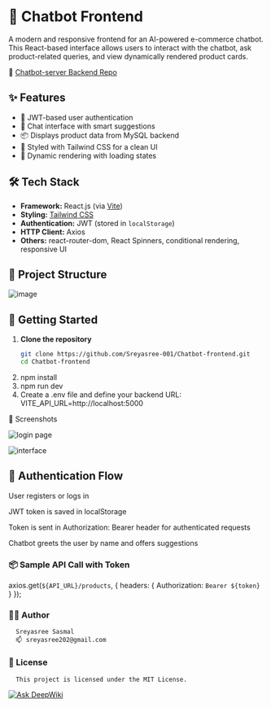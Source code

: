 # 💬 Chatbot Frontend

A modern and responsive frontend for an AI-powered e-commerce chatbot. This React-based interface allows users to interact with the chatbot, ask product-related queries, and view dynamically rendered product cards.

🔗 [Chatbot-server Backend Repo](https://github.com/Sreyasree-001/Chatbot-server)

## ✨ Features

- 🔐 JWT-based user authentication
- 🧠 Chat interface with smart suggestions
- 📦 Displays product data from MySQL backend
- 🎨 Styled with Tailwind CSS for a clean UI
- 🔄 Dynamic rendering with loading states

## 🛠️ Tech Stack

- **Framework:** React.js (via [Vite](https://vitejs.dev/))
- **Styling:** [Tailwind CSS](https://tailwindcss.com/)
- **Authentication:** JWT (stored in `localStorage`)
- **HTTP Client:** Axios
- **Others:** react-router-dom, React Spinners, conditional rendering, responsive UI


## 🧱 Project Structure

![image](https://github.com/user-attachments/assets/192b03e6-2981-4d4f-984e-9e74d51ceddb)

## 🚀 Getting Started

1. **Clone the repository**
   ```bash
   git clone https://github.com/Sreyasree-001/Chatbot-frontend.git
   cd Chatbot-frontend
2. npm install
3. npm run dev
4. Create a .env file and define your backend URL:
    VITE_API_URL=http://localhost:5000
   
📸 Screenshots

![login page](https://github.com/user-attachments/assets/ea6a3c40-2d79-4c4e-8f42-6b7d816ff175)

![interface](https://github.com/user-attachments/assets/2c34bc51-673d-4764-85f9-93cee616fbbe)

## 🔐 Authentication Flow
User registers or logs in

JWT token is saved in localStorage

Token is sent in Authorization: Bearer <token> header for authenticated requests

Chatbot greets the user by name and offers suggestions

### 📦 Sample API Call with Token
axios.get(`${API_URL}/products`, {
  headers: {
    Authorization: `Bearer ${token}`
  }
});

### 🙋‍♀️ Author
      Sreyasree Sasmal
      📫 sreyasree202@gmail.com

### 📄 License
      This project is licensed under the MIT License.


[![Ask DeepWiki](https://deepwiki.com/badge.svg)](https://deepwiki.com/Sreyasree-001/Chatbot-frontend)
